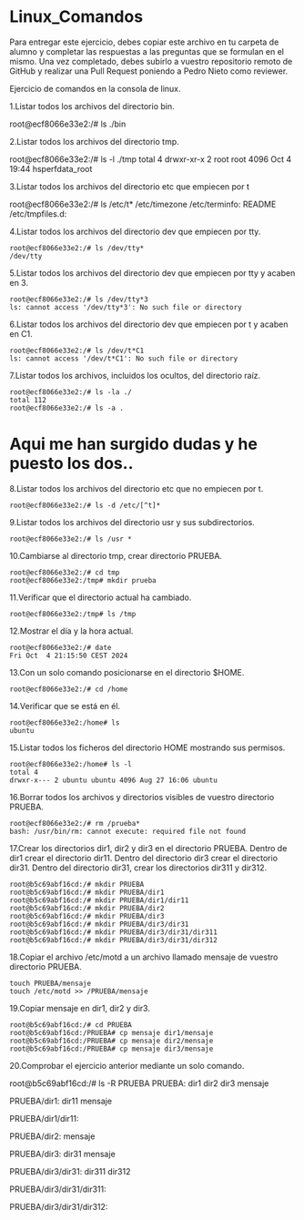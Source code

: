 # Linux_Comandos

Para entregar este ejercicio, debes copiar este archivo en tu carpeta de alumno y completar las respuestas a las preguntas que se formulan en el mismo.
Una vez completado, debes subirlo a vuestro repositorio remoto de GitHub y realizar una Pull Request poniendo a Pedro Nieto como reviewer.


Ejercicio de comandos en la consola de linux.

  1.Listar todos los archivos del directorio bin.
  
  root@ecf8066e33e2:/# ls ./bin
     
    
  2.Listar todos los archivos del directorio tmp.
  
  root@ecf8066e33e2:/# ls -l ./tmp
  total 4
  drwxr-xr-x 2 root root 4096 Oct  4 19:44 hsperfdata_root
    
    
  3.Listar todos los archivos del directorio etc que empiecen por t 
    
  root@ecf8066e33e2:/# ls /etc/t*
  /etc/timezone
   /etc/terminfo:
  README
  /etc/tmpfiles.d:
  
  4.Listar todos los archivos del directorio dev que empiecen por tty.
    
    root@ecf8066e33e2:/# ls /dev/tty*
    /dev/tty
    
  5.Listar todos los archivos del directorio dev que empiecen por tty y acaben en 3.
    
    root@ecf8066e33e2:/# ls /dev/tty*3
    ls: cannot access '/dev/tty*3': No such file or directory
    
  6.Listar todos los archivos del directorio dev que empiecen por t y acaben en C1.
    
    root@ecf8066e33e2:/# ls /dev/t*C1
    ls: cannot access '/dev/t*C1': No such file or directory

  7.Listar todos los archivos, incluidos los ocultos, del directorio raíz.
    
    root@ecf8066e33e2:/# ls -la ./
    total 112
    root@ecf8066e33e2:/# ls -a . 
# Aqui me han surgido dudas y he puesto los dos.. 

  8.Listar todos los archivos del directorio etc que no empiecen por t.
    
    root@ecf8066e33e2:/# ls -d /etc/[^t]*

  9.Listar todos los archivos del directorio usr y sus subdirectorios.
    
    root@ecf8066e33e2:/# ls /usr *

  10.Cambiarse al directorio tmp, crear directorio PRUEBA.
    
    root@ecf8066e33e2:/# cd tmp
    root@ecf8066e33e2:/tmp# mkdir prueba

  11.Verificar que el directorio actual ha cambiado.
    
    root@ecf8066e33e2:/tmp# ls /tmp

  12.Mostrar el día y la hora actual.
    
    root@ecf8066e33e2:/# date
    Fri Oct  4 21:15:50 CEST 2024

  13.Con un solo comando posicionarse en el directorio $HOME.
    
    root@ecf8066e33e2:/# cd /home
 
  14.Verificar que se está en él.
    
    root@ecf8066e33e2:/home# ls
    ubuntu

  15.Listar todos los ficheros del directorio HOME mostrando sus permisos.
    
    root@ecf8066e33e2:/home# ls -l
    total 4
    drwxr-x--- 2 ubuntu ubuntu 4096 Aug 27 16:06 ubuntu

  16.Borrar todos los archivos y directorios visibles de vuestro directorio PRUEBA.
    
    root@ecf8066e33e2:/# rm /prueba*
    bash: /usr/bin/rm: cannot execute: required file not found

  17.Crear los directorios dir1, dir2 y dir3 en el directorio PRUEBA. Dentro de dir1 crear el directorio dir11. Dentro del directorio 
  dir3 crear el directorio dir31. Dentro del directorio dir31, crear los directorios dir311 y dir312.
    
    root@b5c69abf16cd:/# mkdir PRUEBA
    root@b5c69abf16cd:/# mkdir PRUEBA/dir1
    root@b5c69abf16cd:/# mkdir PRUEBA/dir1/dir11
    root@b5c69abf16cd:/# mkdir PRUEBA/dir2
    root@b5c69abf16cd:/# mkdir PRUEBA/dir3
    root@b5c69abf16cd:/# mkdir PRUEBA/dir3/dir31
    root@b5c69abf16cd:/# mkdir PRUEBA/dir3/dir31/dir311
    root@b5c69abf16cd:/# mkdir PRUEBA/dir3/dir31/dir312
    
  18.Copiar el archivo /etc/motd a un archivo llamado mensaje de vuestro directorio PRUEBA.
    
    touch PRUEBA/mensaje
    touch /etc/motd >> /PRUEBA/mensaje

  19.Copiar mensaje en dir1, dir2 y dir3.
    
    root@b5c69abf16cd:/# cd PRUEBA
    root@b5c69abf16cd:/PRUEBA# cp mensaje dir1/mensaje
    root@b5c69abf16cd:/PRUEBA# cp mensaje dir2/mensaje
    root@b5c69abf16cd:/PRUEBA# cp mensaje dir3/mensaje
    
  20.Comprobar el ejercicio anterior mediante un solo comando.
    
root@b5c69abf16cd:/# ls -R PRUEBA
PRUEBA:
dir1  dir2  dir3  mensaje

PRUEBA/dir1:
dir11  mensaje

PRUEBA/dir1/dir11:

PRUEBA/dir2:
mensaje

PRUEBA/dir3:
dir31  mensaje

PRUEBA/dir3/dir31:
dir311  dir312

PRUEBA/dir3/dir31/dir311:

PRUEBA/dir3/dir31/dir312:
    
   
